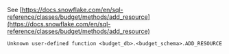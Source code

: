 See [https://docs.snowflake.com/en/sql-reference/classes/budget/methods/add_resource](https://docs.snowflake.com/en/sql-reference/classes/budget/methods/add_resource)
```
Unknown user-defined function <budget_db>.<budget_schema>.ADD_RESOURCE
```
